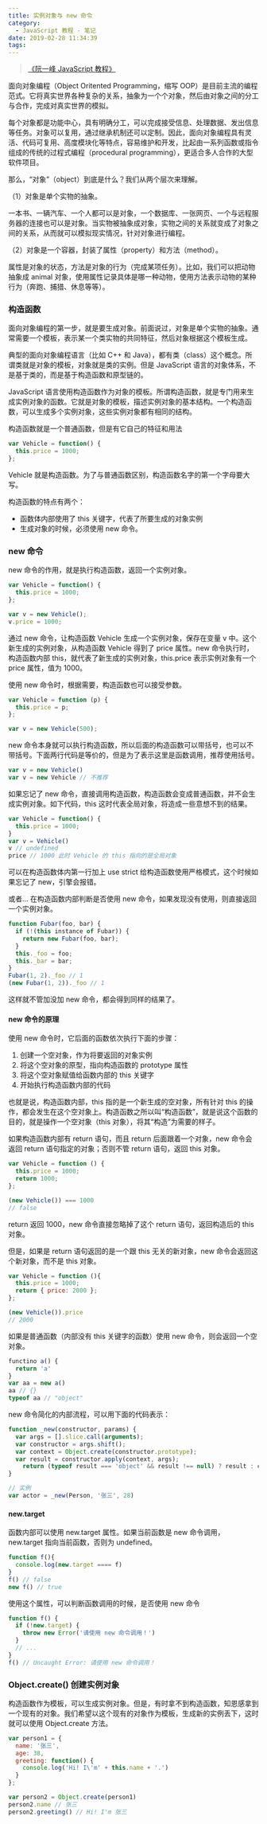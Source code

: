 ```yaml
---
title: 实例对象与 new 命令
category:
  - JavaScript 教程 - 笔记
date: 2019-02-28 11:34:39
tags:
---
```


> [《阮一峰 JavaScript 教程》](https://wangdoc.com/javascript/)

面向对象编程（Object Oritented Programming，缩写 OOP）是目前主流的编程范式。它将真实世界各种复杂的关系，抽象为一个个对象，然后由对象之间的分工与合作，完成对真实世界的模拟。

每个对象都是功能中心，具有明确分工，可以完成接受信息、处理数据、发出信息等任务。对象可以复用，通过继承机制还可以定制。因此，面向对象编程具有灵活、代码可复用、高度模块化等特点，容易维护和开发，比起由一系列函数或指令组成的传统的过程式编程（procedural programming），更适合多人合作的大型软件项目。

那么，“对象”（object）到底是什么？我们从两个层次来理解。

（1）对象是单个实物的抽象。

一本书、一辆汽车、一个人都可以是对象，一个数据库、一张网页、一个与远程服务器的连接也可以是对象。当实物被抽象成对象，实物之间的关系就变成了对象之间的关系，从而就可以模拟现实情况，针对对象进行编程。

（2）对象是一个容器，封装了属性（property）和方法（method）。

属性是对象的状态，方法是对象的行为（完成某项任务）。比如，我们可以把动物抽象成 animal 对象，使用属性记录具体是哪一种动物，使用方法表示动物的某种行为（奔跑、捕猎、休息等等）。

### 构造函数

面向对象编程的第一步，就是要生成对象。前面说过，对象是单个实物的抽象。通常需要一个模板，表示某一个类实物的共同特征，然后对象根据这个模板生成。

典型的面向对象编程语言（比如 C++ 和 Java），都有类（class）这个概念。所谓类就是对象的模板，对象就是类的实例。但是 JavaScript 语言的对象体系，不是基于类的，而是基于构造函数和原型链的。

JavaScript 语言使用构造函数作为对象的模板。所谓构造函数，就是专门用来生成实例对象的函数。它就是对象的模板，描述实例对象的基本结构。一个构造函数，可以生成多个实例对象，这些实例对象都有相同的结构。

构造函数就是一个普通函数，但是有它自己的特征和用法

```js
var Vehicle = function() {
  this.price = 1000;
};
```

Vehicle 就是构造函数。为了与普通函数区别，构造函数名字的第一个字母要大写。

构造函数的特点有两个：

- 函数体内部使用了 this 关键字，代表了所要生成的对象实例
- 生成对象的时候，必须使用 new 命令。

### new 命令

new 命令的作用，就是执行构造函数，返回一个实例对象。

```js
var Vehicle = function() {
  this.price = 1000;
};

var v = new Vehicle();
v.price = 1000;
```

通过 new 命令，让构造函数 Vehicle 生成一个实例对象，保存在变量 v 中。这个新生成的实例对象，从构造函数 Vehicle 得到了 price 属性。new 命令执行时，构造函数内部 this，就代表了新生成的实例对象，this.price 表示实例对象有一个 price 属性，值为 1000。

使用 new 命令时，根据需要，构造函数也可以接受参数。

```js
var Vehicle = function (p) {
  this.price = p;
};

var v = new Vehicle(500);
```

new 命令本身就可以执行构造函数，所以后面的构造函数可以带括号，也可以不带括号。下面两行代码是等价的，但是为了表示这里是函数调用，推荐使用括号。

```js
var v = new Vehicle()
var v = new Vehicle // 不推荐
```

如果忘记了 new 命令，直接调用构造函数，构造函数会变成普通函数，并不会生成实例对象。如下代码，this 这时代表全局对象，将造成一些意想不到的结果。

```js
var Vehicle = function() {
  this.price = 1000;
}
var v = Vehicle()
v // undefined
price // 1000 此时 Vehicle 的 this 指向的是全局对象
```

可以在构造函数体内第一行加上 use strict 给构造函数使用严格模式，这个时候如果忘记了 new，引擎会报错。

或者... 在构造函数内部判断是否使用 new 命令，如果发现没有使用，则直接返回一个实例对象。

```js
function Fubar(foo, bar) {
  if (!(this instance of Fubar)) {
    return new Fubar(foo, bar);
  }
  this._foo = foo;
  this._bar = bar;
}
Fubar(1, 2)._foo // 1
(new Fubar(1, 2))._foo // 1
```

这样就不管加没加 new 命令，都会得到同样的结果了。

#### new 命令的原理

使用 new 命令时，它后面的函数依次执行下面的步骤：

1. 创建一个空对象，作为将要返回的对象实例
2. 将这个空对象的原型，指向构造函数的 prototype 属性
3. 将这个空对象赋值给函数内部的 this 关键字
4. 开始执行构造函数内部的代码

也就是说，构造函数内部，this 指的是一个新生成的空对象，所有针对 this 的操作，都会发生在这个空对象上。构造函数之所以叫“构造函数”，就是说这个函数的目的，就是操作一个空对象（this 对象），将其“构造”为需要的样子。

如果构造函数内部有 return 语句，而且 return 后面跟着一个对象，new 命令会返回 return 语句指定的对象；否则不管 return 语句，返回 this 对象。

```js
var Vehicle = function () {
  this.price = 1000;
  return 1000;
};

(new Vehicle()) === 1000
// false
```

return 返回 1000，new 命令直接忽略掉了这个 return 语句，返回构造后的 this 对象。

但是，如果是 return 语句返回的是一个跟 this 无关的新对象，new 命令会返回这个新对象，而不是 this 对象。

```js
var Vehicle = function (){
  this.price = 1000;
  return { price: 2000 };
};

(new Vehicle()).price
// 2000
```

如果是普通函数（内部没有 this 关键字的函数）使用 new 命令，则会返回一个空对象。

```js
functino a() {
  return 'a'
}
var aa = new a()
aa // {}
typeof aa // "object"
```

new 命令简化的内部流程，可以用下面的代码表示：

```js
function _new(constructor, params) {
  var args = [].slice.call(arguments);
  var constructor = args.shift();
  var context = Object.create(constructor.prototype);
  var result = constructor.apply(context, args);
	return (typeof result === 'object' && result !== null) ? result : context;
}

// 实例
var actor = _new(Person, '张三', 28)
```

#### new.target 

函数内部可以使用 new.target 属性。如果当前函数是 new 命令调用，new.target 指向当前函数，否则为 undefined。

```js
function f(){
  console.log(new.target ==== f)
}
f() // false
new f() // true
```

使用这个属性，可以判断函数调用的时候，是否使用 new 命令

```js
function f() {
  if (!new.target) {
    throw new Error('请使用 new 命令调用！')
  }
  // ...
}
f() // Uncaught Error: 请使用 new 命令调用！
```

### Object.create() 创建实例对象

构造函数作为模板，可以生成实例对象。但是，有时拿不到构造函数，知恩感拿到一个现有的对象。我们希望以这个现有的对象作为模板，生成新的实例丢下，这时就可以使用 Object.create 方法。

```js
var person1 = {
  name: '张三',
  age: 38,
  greeting: function() {
    console.log('Hi! I\'m' + this.name + '.')
  } 
};

var person2 = Object.create(person1)
person2.name // 张三
person2.greeting() // Hi! I'm 张三
```

